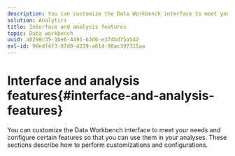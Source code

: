 ```yaml
---
description: You can customize the Data Workbench interface to meet your needs and configure certain features so that you can use them in your analyses. These sections describe how to perform customizations and configurations.
solution: Analytics
title: Interface and analysis features
topic: Data workbench
uuid: a0298c35-1be6-4491-b3d0-e374bd75a542
exl-id: 90edf4f3-87d0-4239-a614-98ac397315aa
---
```

# Interface and analysis features{#interface-and-analysis-features}

You can customize the Data Workbench interface to meet your needs and configure certain features so that you can use them in your analyses. These sections describe how to perform customizations and configurations.
